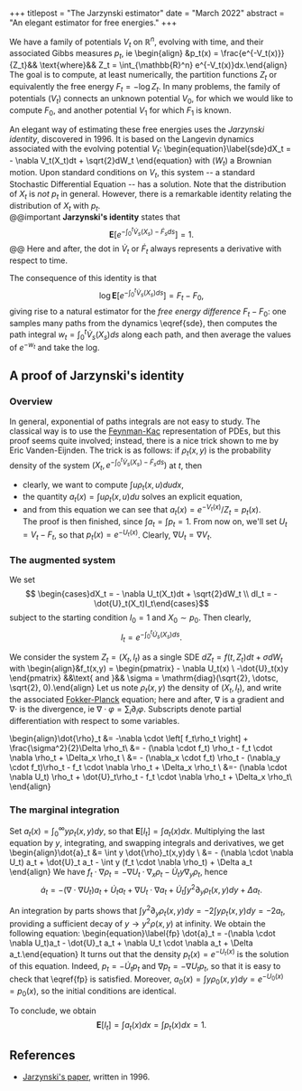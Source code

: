 +++
titlepost = "The Jarzynski estimator"
date = "March 2022"
abstract = "An elegant estimator for free energies."
+++

We have a family of potentials $V_t$ on $\mathbb{R}^n$, evolving with time, and their associated Gibbs measures $p_t$, ie 
\begin{align} &p_t(x) = \frac{e^{-V_t(x)}}{Z_t}&& \text{where}&& Z_t = \int_{\mathbb{R}^n} e^{-V_t(x)}dx.\end{align}
The goal is to compute, at least numerically, the partition functions $Z_t$ or equivalently the free energy $F_t = - \log Z_t$. In many problems, the family of potentials  $(V_t)$ connects an unknown potential $V_0$, for which we would like to compute $F_0$, and another potential $V_1$ for which $F_1$ is known.   

An elegant way of estimating these free energies uses the *Jarzynski identity*, discovered in 1996. It is based on the Langevin dynamics associated with the evolving potential $V_t$:
\begin{equation}\label{sde}dX_t = - \nabla V_t(X_t)dt + \sqrt{2}dW_t \end{equation}
with $(W_t)$ a Brownian motion. 
Upon standard conditions on $V_t$, this system -- a standard Stochastic Differential Equation -- has a solution. Note that the distribution of $X_t$ is *not* $p_t$ in general. However, there is a remarkable identity relating the distribution of $X_t$ with $p_t$.   
@@important
**Jarzynski's identity** states that 
$$\mathbf{E}[e^{-\int_0^t \dot{V}_s(X_s) - \dot{F}_sds}] = 1. $$
@@
Here and after, the dot in $\dot{V}_t$ or $\dot{F}_t$ always represents a derivative with respect to time. 

The consequence  of this identity is that 
$$ \log \mathbf{E}[e^{-\int_0^t \dot{V}_s(X_s)ds}] = F_t - F_0, $$
giving rise to a natural estimator for the *free energy difference* $F_t-F_0$: one samples many paths from the dynamics \eqref{sde}, then computes the path integral $w_t = \int_0^t \dot{V}_s(X_s)ds$ along each path, and then average the values of $e^{-w_t}$ and take the log. 




## A proof of Jarzynski's identity

### Overview

In general, exponential of paths integrals are not easy to study. The classical way is to use the [Feynman-Kac](https://en.wikipedia.org/wiki/Feynman%E2%80%93Kac_formula) representation of PDEs, but this proof seems quite involved; instead, there is a nice trick shown to me by Eric Vanden-Eijnden. The trick is as follows: if $\rho_t(x,y)$ is the probability density of the system $(X_t, e^{-\int_0^t \dot{V}_s(X_s) - \dot{F}_sds})$ at $t$, then 
- clearly, we want to compute $\int u \rho_t(x,u)dudx$, 
- the quantity $a_t(x) = \int u \rho_t(x,u)du$ solves an explicit equation, 
- and from this equation we can see that $a_t(x) = e^{-V_t(x)}/Z_t = p_t(x)$.  
The proof is then finished, since $\int a_t = \int p_t = 1$. From now on, we'll set $U_t = V_t - F_t$, so that $p_t(x) = e^{-U_t(x)}$. Clearly, $\nabla U_t = \nabla V_t$. 

### The augmented system

We set
$$ \begin{cases}dX_t = - \nabla U_t(X_t)dt + \sqrt{2}dW_t \\ dI_t = -\dot{U}_t(X_t)I_t\end{cases}$$
subject to the starting condition $I_0=1$ and $X_0 \sim p_0$. Then
clearly, $$ I_t = e^{-\int_0^t \dot{U}_s(X_s)ds}. $$

We consider the system $Z_t=  (X_t, I_t)$ as a single SDE $d Z_t = f(t,Z_t)dt + \sigma dW_t$ with 
\begin{align}&f_t(x,y) = \begin{pmatrix} - \nabla U_t(x) \\ -\dot{U}_t(x)y \end{pmatrix} &&\text{ and }&& \sigma = \mathrm{diag}(\sqrt{2}, \dotsc, \sqrt{2}, 0).\end{align}
Let us note $\rho_t(x,y)$ the density of $(X_t, I_t)$, and write the associated [Fokker-Planck](https://en.wikipedia.org/wiki/Fokker%E2%80%93Planck_equation) equation; here and after, $\nabla$ is a gradient and $\nabla \cdot$ is the divergence, ie $\nabla \cdot \varphi = \sum_i \partial_i \varphi$. Subscripts denote partial differentiation with respect to some variables. 

\begin{align}\dot{\rho}_t &= -\nabla \cdot  \left[ f_t\rho_t \right] + \frac{\sigma^2}{2}\Delta \rho_t\\
&= - (\nabla \cdot f_t) \rho_t - f_t \cdot  \nabla \rho_t + \Delta_x \rho_t \\
&= - (\nabla_x \cdot f_t) \rho_t - (\nabla_y \cdot f_t)\rho_t - f_t \cdot  \nabla \rho_t + \Delta_x \rho_t \\
&=- (\nabla \cdot \nabla U_t) \rho_t + \dot{U}_t\rho_t - f_t \cdot \nabla \rho_t  + \Delta_x \rho_t\\
 \end{align}

### The marginal integration

 Set $a_t(x) = \int_0^\infty y \rho_t(x,y)dy$, so that $\mathbf{E}[I_t] = \int a_t(x)dx$. Multiplying the last equation by $y$, integrating, and swapping integrals and derivatives, we get 
 \begin{align}\dot{a}_t &= \int y \dot{\rho}_t(x,y)dy \\
 &= - (\nabla \cdot \nabla U_t) a_t + \dot{U}_t a_t - \int y (f_t \cdot \nabla \rho_t)  + \Delta a_t
 \end{align}
 We have $f_t \cdot \nabla \rho_t = - \nabla U_t \cdot \nabla_x \rho_t - \dot{U}_t y \nabla_y \rho_t$, hence 
$$\dot{a}_t =  - (\nabla \cdot \nabla U_t) a_t + \dot{U}_t a_t + \nabla U_t \cdot \nabla a_t   + \dot{U}_t \int y^2 \partial_y \rho_t(x,y)dy+ \Delta a_t. $$

 An integration by parts shows that $\int y^2 \partial_y \rho_t(x,y)dy = -2 \int y \rho_t(x,y)dy = -2a_t$, providing a sufficient decay of $y \to y^2 \rho(x,y)$ at infinity. We obtain the following equation:
 \begin{equation}\label{fp} \dot{a}_t = -(\nabla \cdot \nabla U_t)a_t - \dot{U}_t a_t + \nabla U_t \cdot \nabla a_t + \Delta a_t.\end{equation}
 It turns out that the density $p_t(x) = e^{-U_t(x)}$ is the solution of this equation. Indeed, $p_t = - \dot{U}_t p_t$ and $\nabla p_t = -\nabla U_t p_t$, so that it is easy to check that \eqref{fp} is satisfied. Moreover, $a_0(x)= \int y \rho_0(x,y)dy = e^{-U_0(x)} = p_0(x)$, so the initial conditions are identical.  

 To conclude, we obtain
 $$\mathbf{E}[I_t] = \int a_t(x)dx = \int p_t(x)dx = 1.$$

 ## References

 - [Jarzynski's paper](https://arxiv.org/abs/cond-mat/9610209), written in 1996.